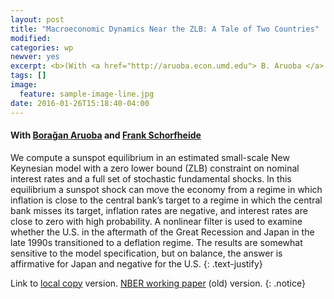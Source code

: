```yaml
---
layout: post
title: "Macroeconomic Dynamics Near the ZLB: A Tale of Two Countries"
modified:
categories: wp
newver: yes
excerpt: <b>(With <a href="http://aruoba.econ.umd.edu"> B. Aruoba </a> and <a href="http://sites.sas.upenn.edu/schorf"> F. Schorfheide</a></b>). We compute a sunspot equilibrium in a New Keynesian model subject to the ZLB constraint and explore its implications for the U.S. and Japan.
tags: []
image:
  feature: sample-image-line.jpg
date: 2016-01-26T15:18:40-04:00
---
```

#### With [Bora&#x11F;an Aruoba](http://aruoba.econ.umd.edu/) and [Frank Schorfheide](http://sites.sas.upenn.edu/schorf)

We compute a sunspot equilibrium in an estimated small-scale New Keynesian model with a zero lower bound (ZLB) constraint on nominal interest rates and a full set of stochastic fundamental shocks. In this equilibrium a sunspot shock can move the economy from a regime in which inflation is close to the central bank’s target to a regime in which the central bank misses its target, inflation rates are negative, and interest rates are close to zero with high probability. A nonlinear filter is used to examine whether the U.S. in the aftermath of the Great Recession and Japan in the late 1990s transitioned to a deflation regime. The results are somewhat sensitive to the model specification, but on balance, the answer is affirmative for Japan and negative for the U.S.
{: .text-justify}

Link to [local copy](/documents/ACS_January2016.pdf) version. [NBER working paper](http://www.nber.org/papers/w19248) (old) version.
{: .notice}